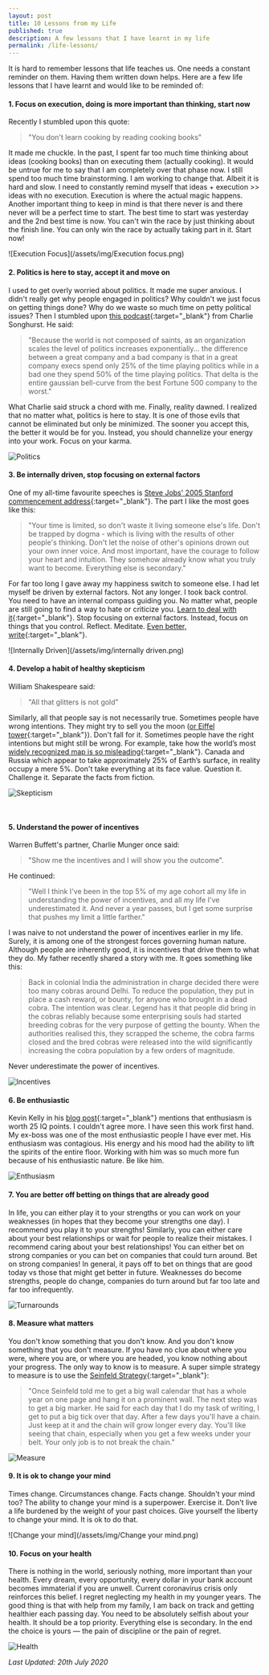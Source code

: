 ```yaml
---
layout: post
title: 10 Lessons from my Life
published: true
description: A few lessons that I have learnt in my life
permalink: /life-lessons/
---
```


It is hard to remember lessons that life teaches us. One needs a constant reminder on them. Having them written down helps. Here are a few life lessons that I have learnt and would like to be reminded of:     

#### **1. Focus on execution, doing is more important than thinking, start now** 
Recently I stumbled upon this quote:

>"You don't learn cooking by reading cooking books"

It made me chuckle. In the past, I spent far too much time thinking about ideas (cooking books) than on executing them (actually cooking). It would be untrue for me to say that I am completely over that phase now. I still spend too much time brainstorming. I am working to change that. Albeit it is hard and slow. I need to constantly remind myself that ideas + execution \>> ideas with no execution. Execution is where the actual magic happens. Another important thing to keep in mind is that there never is and there never will be a perfect time to start. The best time to start was yesterday and the 2nd best time is now. You can't win the race by just thinking about the finish line. You can only win the race by actually taking part in it. Start now!

![Execution Focus](/assets/img/Execution focus.png)

#### **2. Politics is here to stay, accept it and move on** 

I used to get overly worried about politics. It made me super anxious. I didn't really get why people engaged in politics? Why couldn't we just focus on getting things done? Why do we waste so much time on petty political issues? Then I stumbled upon [this podcast](http://investorfieldguide.com/songhurst/){:target="_blank"} from Charlie Songhurst. He said:

>"Because the world is not composed of saints, as an organization scales the level of politics increases exponentially... the difference between a great company and a bad company is that in a great company execs spend only 25% of the time playing politics while in a bad one they spend 50% of the time playing politics. That delta is the entire gaussian bell-curve from the best Fortune 500 company to the worst."

What Charlie said struck a chord with me. Finally, reality dawned. I realized that no matter what, politics is here to stay. It is one of those evils that cannot be eliminated but only be minimized. The sooner you accept this, the better it would be for you. Instead, you should channelize your energy into your work. Focus on your karma. 

![Politics](/assets/img/politics.png)

#### **3. Be internally driven, stop focusing on external factors** 

One of my all-time favourite speeches is [Steve Jobs' 2005 Stanford commencement address](https://www.youtube.com/watch?v=UF8uR6Z6KLc){:target="_blank"}. The part I like the most goes like this: 

>"Your time is limited, so don't waste it living someone else's life. Don't be trapped by dogma - which is living with the results of other people's thinking. Don't let the noise of other's opinions drown out your own inner voice. And most important, have the courage to follow your heart and intuition. They somehow already know what you truly want to become. Everything else is secondary." 

For far too long I gave away my happiness switch to someone else. I had let myself be driven by external factors. Not any longer. I took back control. You need to have an internal compass guiding you. No matter what, people are still going to find a way to hate or criticize you. [Learn to deal with it](https://jamesclear.com/haters){:target="_blank"}. Stop focusing on external factors. Instead, focus on things that you control. Reflect. Meditate. [Even better, write](https://medium.com/better-humans/better-than-meditation-12532d29f6cd){:target="_blank"}. 

![Internally Driven](/assets/img/internally driven.png)

#### **4. Develop a habit of healthy skepticism** 

William Shakespeare said:

>"All that glitters is not gold"

Similarly, all that people say is not necessarily true. Sometimes people have wrong intentions. They might try to sell you the moon ([or Eiffel tower](https://awealthofcommonsense.com/2020/01/the-man-who-tried-to-sell-the-eiffel-tower-twice/){:target="_blank"}). Don't fall for it. Sometimes people have the right intentions but might still be wrong. For example, take how the world’s most [widely recognized map is so misleading](https://www.visualcapitalist.com/mercator-map-true-size-of-countries/){:target="\_blank"}. Canada and Russia which appear to take approximately 25% of Earth’s surface, in reality occupy a mere 5%. Don't take everything at its face value. Question it. Challenge it. Separate the facts from fiction.

![Skepticism](/assets/img/Skepticism.png)

​    

#### **5. Understand the power of incentives**

Warren Buffett's partner, Charlie Munger once said:
>"Show me the incentives and I will show you the outcome".  

He continued:

>"Well I think I've been in the top 5% of my age cohort all my life in understanding the power of incentives, and all my life I've underestimated it. And never a year passes, but I get some surprise that pushes my limit a little farther."

I was naive to not understand the power of incentives earlier in my life. Surely, it is among one of the strongest forces governing human nature. Although people are inherently good, it is incentives that drive them to what they do. My father recently shared a story with me. It goes something like this: 

>Back in colonial India the administration in charge decided there were too many cobras around Delhi. To reduce the population, they put in place a cash reward, or bounty, for anyone who brought in a dead cobra. The intention was clear. Legend has it that people did bring in the cobras reliably because some enterprising souls had started breeding cobras for the very purpose of getting the bounty. When the authorities realised this, they scrapped the scheme, the cobra farms closed and the bred cobras were released into the wild significantly increasing the cobra population by a few orders of magnitude. 

Never underestimate the power of incentives.

![Incentives](/assets/img/Incentives.png)

#### **6. Be enthusiastic**

Kevin Kelly in his [blog post](https://kk.org/thetechnium/68-bits-of-unsolicited-advice/){:target="_blank"} mentions that enthusiasm is worth 25 IQ points. I couldn't agree more. I have seen this work first hand. My ex-boss was one of the most enthusiastic people I have ever met. His enthusiasm was contagious. His energy and his mood had the ability to lift the spirits of the entire floor. Working with him was so much more fun because of his enthusiastic nature. Be like him.
	
![Enthusiasm](/assets/img/Enthusiasm.png) 
	

#### **7. You are better off betting on things that are already good**

In life, you can either play it to your strengths or you can work on your weaknesses (in hopes that they become your strengths one day). I recommend you play it to your strengths! Similarly, you can either care about your best relationships or wait for people to realize their mistakes. I recommend caring about your best relationships! You can either bet on strong companies or you can bet on companies that could turn around. Bet on strong companies! In general, it pays off to bet on things that are good today vs those that might get better in future. Weaknesses do become strengths, people do change, companies do turn around but far too late and far too infrequently.  

![Turnarounds](/assets/img/Turnarounds.png)

#### **8. Measure what matters**

You don't know something that you don't know. And you don't know something that you don't measure. If you have no clue about where you were, where you are, or where you are headed, you know nothing about your progress. The only way to know is to measure. A super simple strategy to measure is to use the [Seinfeld Strategy](https://jamesclear.com/stop-procrastinating-seinfeld-strategy){:target="_blank"}:
    
> "Once Seinfeld told me to get a big wall calendar that has a whole year on one page and hang it on a prominent wall. The next step was to get a big marker. He said for each day that I do my task of writing, I get to put a big tick over that day. After a few days you'll have a chain. Just keep at it and the chain will grow longer every day. You'll like seeing that chain, especially when you get a few weeks under your belt. Your only job is to not break the chain."

![Measure](/assets/img/measure.png)

#### **9. It is ok to change your mind** 

Times change. Circumstances change. Facts change. Shouldn't your mind too? The ability to change your mind is a superpower. Exercise it. Don't live a life burdened by the weight of your past choices. Give yourself the liberty to change your mind. It is ok to do that.

![Change your mind](/assets/img/Change your mind.png)


#### **10. Focus on your health**

There is nothing in the world, seriously nothing, more important than your health. Every dream, every opportunity, every dollar in your bank account becomes immaterial if you are unwell. Current coronavirus crisis only reinforces this belief.  I regret neglecting my health in my younger years. The good thing is that with help from my family, I am back on track and getting healthier each passing day. You need to be absolutely selfish about your health. It should be a top priority. Everything else is secondary. In the end the choice is yours — the pain of discipline or the pain of regret.
    
![Health](/assets/img/health.png)

   

*Last Updated: 20th July 2020*

